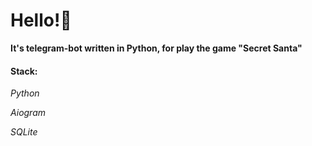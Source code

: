 <h1>Hello!👋</h1>
<b>It's telegram-bot written in Python, for play the game "Secret Santa"</b>
<h4>Stack:</h4>
<div clacc="stack">
  <p><i>Python</i></p>
  <p><i>Aiogram</i></p>
  <p><i>SQLite</i></p>
</div>
